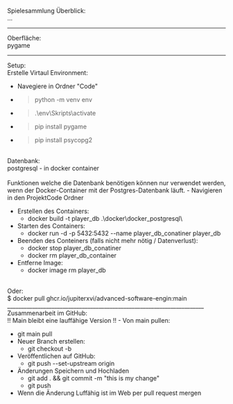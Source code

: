 Spielesammlung
Überblick: <br/>
...

_______________________________________________________________________
Oberfläche: <br/>
pygame


_______________________________________________________________________
Setup: <br/>
Erstelle Virtaul Environment:
- Navegiere in Ordner "Code"
- > python -m venv env
- > .\env\Skripts\activate
- > pip install pygame
- > pip install psycopg2
<br/>
Datenbank: <br/>
postgresql - in docker container <br/>
<br/>
Funktionen welche die Datenbank benötigen können nur verwendet werden, <br/>
wenn der Docker-Container mit der Postgres-Datenbank läuft.
- Navigieren in den ProjektCode Ordner

- Erstellen des Containers:
  - docker build -t player_db .\docker\docker_postgresql\
- Starten des Containers:
  - docker run -d -p 5432:5432 --name player_db_conatiner player_db
- Beenden des Conteiners (falls nicht mehr nötig / Datenverlust):
  - docker stop player_db_conatiner
  - docker rm player_db_container
- Entferne Image:
  - docker image rm player_db
<br/>
Oder:<br/>
$ docker pull ghcr.io/jupiterxvi/advanced-software-engin:main
_______________________________________________________________________
Zusammenarbeit im GitHub: <br/>
!! Main bleibt eine lauffähige Version !! 
- Von main pullen:

  - git main pull
- Neuer Branch erstellen:
  - git checkout -b <name des Branches>
- Veröffentlichen auf GitHub:
  - git push --set-upstream origin <name der in GitHub steht>
- Änderungen Speichern und Hochladen
  - git add . && git commit -m "this is my change"
  - git push
- Wenn die Änderung Luffähig ist im Web per pull request mergen
